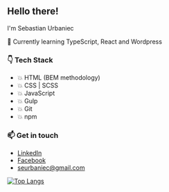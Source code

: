 ## Hello there!
I'm Sebastian Urbaniec

🌱  Currently learning TypeScript, React and Wordpress
### :point_down: Tech Stack 
* :boom: HTML (BEM methodology)
* :boom: CSS | SCSS
* :boom: JavaScript
* :boom: Gulp
* :boom: Git
* :boom: npm

### 📫 Get in touch
* [LinkedIn](https://www.linkedin.com/in/sebastian-urbaniec/)
* [Facebook](https://www.facebook.com/profile.php?id=100005744952850/)
* seurbaniec@gmail.com

[![Top Langs](https://github-readme-stats.vercel.app/api/top-langs/?username=surbaniec)](https://github.com/surbaniec/github-readme-stats)
